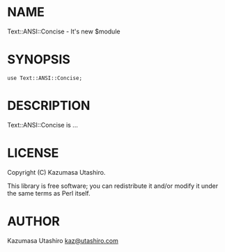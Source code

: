 
# NAME

Text::ANSI::Concise - It's new $module

# SYNOPSIS

    use Text::ANSI::Concise;

# DESCRIPTION

Text::ANSI::Concise is ...

# LICENSE

Copyright (C) Kazumasa Utashiro.

This library is free software; you can redistribute it and/or modify
it under the same terms as Perl itself.

# AUTHOR

Kazumasa Utashiro <kaz@utashiro.com>
